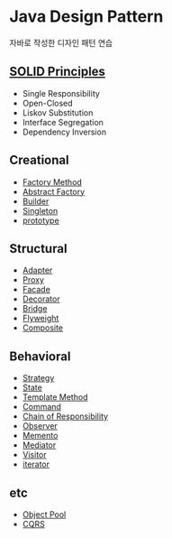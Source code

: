 # Java Design Pattern
자바로 작성한 디자인 패턴 연습
 
## [SOLID Principles](src/main/java/solid)
- Single Responsibility
- Open-Closed
- Liskov Substitution
- Interface Segregation
- Dependency Inversion

## Creational
- [Factory Method](src/main/java/factory_method)
- [Abstract Factory](src/main/java/abstract_factory)
- [Builder](src/main/java/bridge)
- [Singleton](src/main/java/singleton)
- [prototype](src/main/java/prototype)

## Structural
- [Adapter](src/main/java/adapter) 
- [Proxy](src/main/java/proxy) 
- [Facade](src/main/java/facade) 
- [Decorator](src/main/java/decorator) 
- [Bridge](src/main/java/bridge) 
- [Flyweight](src/main/java/flyweight) 
- [Composite](src/main/java/composite)
 
## Behavioral
- [Strategy](src/main/java/strategy) 
- [State](src/main/java/state) 
- [Template Method](src/main/java/template_method) 
- [Command](src/main/java/command) 
- [Chain of Responsibility](src/main/java/chain_of_responsibility) 
- [Observer](src/main/java/observer) 
- [Memento](src/main/java/memento) 
- [Mediator](src/main/java/mediator) 
- [Visitor](src/main/java/visitor) 
- [iterator](src/main/java/iterator)

## etc
- [Object Pool](src/main/java/object_pool)
- [CQRS](src/main/java/cqrs)
